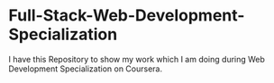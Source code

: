 # Full-Stack-Web-Development-Specialization
I have this Repository to show my work which I am doing during Web Development Specialization on Coursera.
